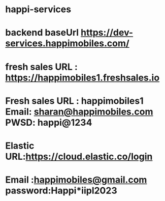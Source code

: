# happi-services
# backend baseUrl https://dev-services.happimobiles.com/
# fresh sales URL : https://happimobiles1.freshsales.io 
# Fresh sales   URL : happimobiles1  Email: sharan@happimobiles.com  PWSD: happi@1234
# Elastic URL:https://cloud.elastic.co/login 
# Email :happimobiles@gmail.com password:Happi*iipl2023
